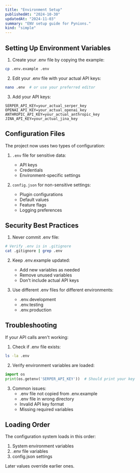 ```yaml
---
title: "Environment Setup"
publishedAt: "2024-10-30"
updatedAt: "2024-11-03"
summary: "ENV setup guide for Pynions."
kind: "simple"
---
```


## Setting Up Environment Variables

1. Create your .env file by copying the example:
```bash
cp .env.example .env
```

2. Edit your .env file with your actual API keys:
```bash
nano .env  # or use your preferred editor
```

3. Add your API keys:
```
SERPER_API_KEY=your_actual_serper_key
OPENAI_API_KEY=your_actual_openai_key
ANTHROPIC_API_KEY=your_actual_anthropic_key
JINA_API_KEY=your_actual_jina_key
```

## Configuration Files

The project now uses two types of configuration:

1. `.env` file for sensitive data:
   - API keys
   - Credentials
   - Environment-specific settings

2. `config.json` for non-sensitive settings:
   - Plugin configurations
   - Default values
   - Feature flags
   - Logging preferences

## Security Best Practices

1. Never commit .env file:
```bash
# Verify .env is in .gitignore
cat .gitignore | grep .env
```

2. Keep .env.example updated:
   - Add new variables as needed
   - Remove unused variables
   - Don't include actual API keys

3. Use different .env files for different environments:
   - .env.development
   - .env.testing
   - .env.production

## Troubleshooting

If your API calls aren't working:

1. Check if .env file exists:
```bash
ls -la .env
```

2. Verify environment variables are loaded:
```python
import os
print(os.getenv('SERPER_API_KEY'))  # Should print your key
```

3. Common issues:
   - .env file not copied from .env.example
   - .env file in wrong directory
   - Invalid API key format
   - Missing required variables

## Loading Order

The configuration system loads in this order:
1. System environment variables
2. .env file variables
3. config.json settings

Later values override earlier ones.
